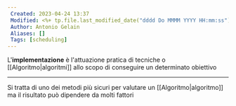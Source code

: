 ```yaml
---
 Created: 2023-04-24 13:37
 Modified: <%+ tp.file.last_modified_date("dddd Do MMMM YYYY HH:mm:ss") %>
 Author: Antonio Gelain
 Aliases: []
 Tags: [scheduling]
---
```


L'**implementazione** è l'attuazione pratica di tecniche o [[Algoritmo|algoritmi]] allo scopo di conseguire un determinato obiettivo

---

Si tratta di uno dei metodi più sicuri per valutare un [[Algoritmo|algoritmo]] ma il risultato può dipendere da molti fattori